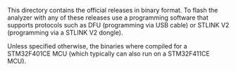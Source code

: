 This directory contains the official releases in binary format. To flash
the analyzer with any of these releases use a programming software that 
supports protocols such as DFU (programming via USB cable) or STLINK V2 
(programming via a STLINK V2 dongle).

Unless specified otherwise, the binaries where compiled for a STM32F401CE MCU
(which typically can also run on a STM32F411CE MCU).